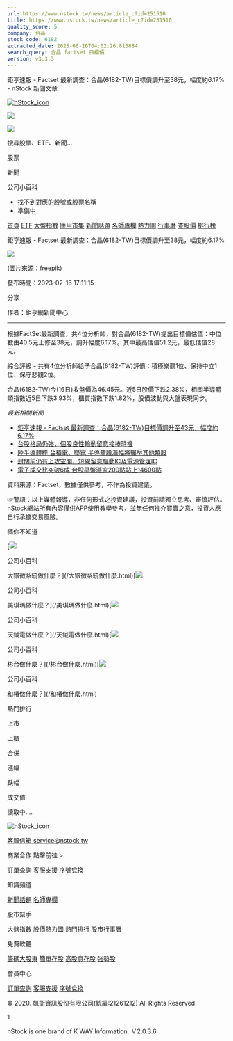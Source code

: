 ```yaml
---
url: https://www.nstock.tw/news/article_c?id=251510
title: https://www.nstock.tw/news/article_c?id=251510
quality_score: 5
company: 合晶
stock_code: 6182
extracted_date: 2025-06-26T04:02:26.816884
search_query: 合晶 factset 目標價
version: v3.3.3
---
```


鉅亨速報 - Factset 最新調查：合晶(6182-TW)目標價調升至38元，幅度約6.17% - nStock 新聞文章


[![nStock_icon](/img/nStock_icon_2.png)](/)

![](/img/invalid-name@3x.png)

![](/img/invalid-name@3x.png)

搜尋股票、ETF、新聞...

股票

新聞

公司小百科

* 找不到對應的股號或股票名稱
* 準備中

[首頁](/) [ETF](/etf/) [大盤指數](/market_index/) [應用市集](/market/) [新聞話題](/news/) [名師專欄](/author/) [熱力圖](/market_index/heatmap) [行事曆](/calendar) [查股價](/chat_stock) [排行榜](/rank/)

鉅亨速報 - Factset 最新調查：合晶(6182-TW)目標價調升至38元，幅度約6.17%

![](https://storage.googleapis.com/nstock-cloud/stock_type_img/024/15.jpg)

(圖片來源：freepik)

發布時間：2023-02-16 17:11:15

分享

作者：鉅亨網新聞中心

---

 

根據FactSet最新調查，共4位分析師，對合晶(6182-TW)提出目標價估值：中位數由40.5元上修至38元，調升幅度6.17%。其中最高估值51.2元，最低估值28元。

綜合評級 - 共有4位分析師給予合晶(6182-TW)評價：積極樂觀1位、保持中立1位、保守悲觀2位。

合晶(6182-TW)今(16日)收盤價為46.45元。近5日股價下跌2.38%，相關半導體類指數近5日下跌3.93%，櫃買指數下跌1.82%，股價波動與大盤表現同步。

*最新相關新聞*

* [鉅亨速報 - Factset 最新調查：合晶(6182-TW)目標價調升至43元，幅度約6.17%](https://news.cnyes.com/news/id/5087477)
* [台股格局仍強，個股良性輪動留意接棒時機](https://news.cnyes.com/news/id/5083311)
* [陸半導體摔 台積電、聯電 半導體股漲幅將輾壓其他類股](https://news.cnyes.com/news/id/5057476)
* [封關前仍有上攻空間，短線留意驅動IC及電源管理IC](https://news.cnyes.com/news/id/5057296)
* [電子成交比突破6成 台股早盤漲逾200點站上14600點](https://news.cnyes.com/news/id/5056510)

資料來源：Factset，數據僅供參考，不作為投資建議。

☞警語：以上媒體報導，非任何形式之投資建議，投資前請獨立思考、審慎評估。nStock網站所有內容僅供APP使用教學參考，並無任何推介買賣之意，投資人應自行承擔交易風險。

猜你不知道

[![](/img/recommend_icon/graduate.png)

公司小百科

大銀微系統做什麼？](/大銀微系統做什麼.html)[![](/img/recommend_icon/graduate.png)

公司小百科

美琪瑪做什麼？](/美琪瑪做什麼.html)[![](/img/recommend_icon/graduate.png)

公司小百科

天鉞電做什麼？](/天鉞電做什麼.html)[![](/img/recommend_icon/graduate.png)

公司小百科

彬台做什麼？](/彬台做什麼.html)[![](/img/recommend_icon/graduate.png)

公司小百科

和椿做什麼？](/和椿做什麼.html)

熱門排行

上市

上櫃

合併

漲幅

跌幅

成交值

讀取中....

![nStock_icon](/img/nStock_icon_2.png)

[客服信箱 service@nstock.tw](mailto:service@nstock.tw)

商業合作 點擊前往 >

[訂單查詢](/user/) [客服支援](mailto:service@nstock.tw) [序號兌換](/coupon/)

知識頻道

[新聞話題](/news/) [名師專欄](/author/)

股市幫手

[大盤指數](/market_index) [股價熱力圖](/market_index/heatmap) [熱門排行](/chat_stock) [股市行事曆](/calendar)

免費軟體

[籌碼大股東](/stock_chip/) [簡單存股](/easy_stock/) [高股息存股](/rich_stock/) [強勢股](/super_stock/)

會員中心

[訂單查詢](/user/) [客服支援](mailto:service@nstock.tw) [序號兌換](/coupon/)

© 2020. 凱衛資訊股份有限公司(統編:21261212) All Rights Reserved.

1

nStock is one brand of K WAY Information. Ｖ2.0.3.6